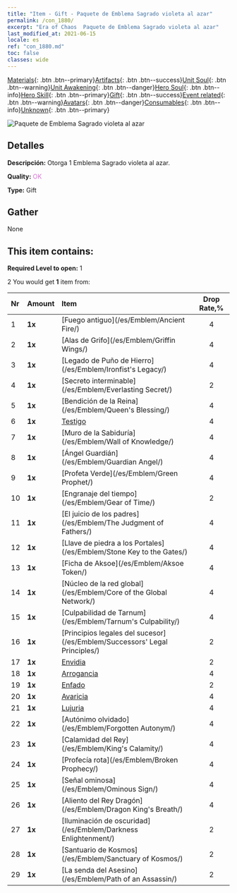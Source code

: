 ```yaml
---
title: "Item - Gift - Paquete de Emblema Sagrado violeta al azar"
permalink: /con_1880/
excerpt: "Era of Chaos  Paquete de Emblema Sagrado violeta al azar"
last_modified_at: 2021-06-15
locale: es
ref: "con_1880.md"
toc: false
classes: wide
---
```

 [Materials](/ItemsES/){: .btn .btn--primary}[Artifacts](/ItemsES/Artifacts/){: .btn .btn--success}[Unit Soul](/ItemsES/UnitSoul/){: .btn .btn--warning}[Unit Awakening](/ItemsES/UnitAwakening/){: .btn .btn--danger}[Hero Soul](/ItemsES/HeroSoul/){: .btn .btn--info}[Hero Skill](/ItemsES/HeroSkill/){: .btn .btn--primary}[Gift](/ItemsES/Gift/){: .btn .btn--success}[Event related](/ItemsES/Events/){: .btn .btn--warning}[Avatars](/ItemsES/Avatars/){: .btn .btn--danger}[Consumables](/ItemsES/Consumables/){: .btn .btn--info}[Unknown](/ItemsES/Unknown/){: .btn .btn--primary}

 ![Paquete de Emblema Sagrado violeta al azar](/images/t/i_907417.png)

## Detalles
 **Descripción:** Otorga 1 Emblema Sagrado violeta al azar.

 **Quality:** <span style="color: #DA70D6">OK</span>

 **Type:** Gift

## Gather

  None

## This item contains:

 **Required Level to open:** 1

 2 You would get **1** item  from:

  | Nr | Amount |     Item    | Drop Rate,% |
  |:---|:-------|:------------|:---------:|
  | 1 |  **1x** | [Fuego antiguo](/es/Emblem/Ancient Fire/) | 4 | 
  | 2 |  **1x** | [Alas de Grifo](/es/Emblem/Griffin Wings/) | 4 | 
  | 3 |  **1x** | [Legado de Puño de Hierro](/es/Emblem/Ironfist's Legacy/) | 4 | 
  | 4 |  **1x** | [Secreto interminable](/es/Emblem/Everlasting Secret/) | 2 | 
  | 5 |  **1x** | [Bendición de la Reina](/es/Emblem/Queen's Blessing/) | 4 | 
  | 6 |  **1x** | [Testigo](/es/Emblem/Witness/) | 4 | 
  | 7 |  **1x** | [Muro de la Sabiduría](/es/Emblem/Wall of Knowledge/) | 4 | 
  | 8 |  **1x** | [Ángel Guardián](/es/Emblem/Guardian Angel/) | 4 | 
  | 9 |  **1x** | [Profeta Verde](/es/Emblem/Green Prophet/) | 4 | 
  | 10 |  **1x** | [Engranaje del tiempo](/es/Emblem/Gear of Time/) | 2 | 
  | 11 |  **1x** | [El juicio de los padres](/es/Emblem/The Judgment of Fathers/) | 4 | 
  | 12 |  **1x** | [Llave de piedra a los Portales](/es/Emblem/Stone Key to the Gates/) | 4 | 
  | 13 |  **1x** | [Ficha de Aksoe](/es/Emblem/Aksoe Token/) | 4 | 
  | 14 |  **1x** | [Núcleo de la red global](/es/Emblem/Core of the Global Network/) | 4 | 
  | 15 |  **1x** | [Culpabilidad de Tarnum](/es/Emblem/Tarnum's Culpability/) | 4 | 
  | 16 |  **1x** | [Principios legales del sucesor](/es/Emblem/Successors' Legal Principles/) | 2 | 
  | 17 |  **1x** | [Envidia](/es/Emblem/Jealousy/) | 2 | 
  | 18 |  **1x** | [Arrogancia](/es/Emblem/Arrogance/) | 4 | 
  | 19 |  **1x** | [Enfado](/es/Emblem/Anger/) | 2 | 
  | 20 |  **1x** | [Avaricia](/es/Emblem/Greed/) | 4 | 
  | 21 |  **1x** | [Lujuria](/es/Emblem/Lust/) | 4 | 
  | 22 |  **1x** | [Autónimo olvidado](/es/Emblem/Forgotten Autonym/) | 4 | 
  | 23 |  **1x** | [Calamidad del Rey](/es/Emblem/King's Calamity/) | 4 | 
  | 24 |  **1x** | [Profecía rota](/es/Emblem/Broken Prophecy/) | 4 | 
  | 25 |  **1x** | [Señal ominosa](/es/Emblem/Ominous Sign/) | 4 | 
  | 26 |  **1x** | [Aliento del Rey Dragón](/es/Emblem/Dragon King's Breath/) | 4 | 
  | 27 |  **1x** | [Iluminación de oscuridad](/es/Emblem/Darkness Enlightenment/) | 2 | 
  | 28 |  **1x** | [Santuario de Kosmos](/es/Emblem/Sanctuary of Kosmos/) | 2 | 
  | 29 |  **1x** | [La senda del Asesino](/es/Emblem/Path of an Assassin/) | 2 | 
